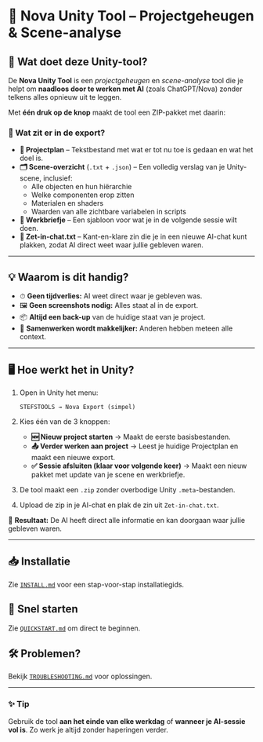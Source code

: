 # 🚀 Nova Unity Tool – Projectgeheugen & Scene-analyse

## 📌 Wat doet deze Unity-tool?
De **Nova Unity Tool** is een *projectgeheugen* en *scene-analyse* tool die je helpt om **naadloos door te werken met AI** (zoals ChatGPT/Nova) zonder telkens alles opnieuw uit te leggen.

Met **één druk op de knop** maakt de tool een ZIP-pakket met daarin:

### 📂 Wat zit er in de export?
- **📄 Projectplan** – Tekstbestand met wat er tot nu toe is gedaan en wat het doel is.  
- **🗂 Scene-overzicht** (`.txt` + `.json`) – Een volledig verslag van je Unity-scene, inclusief:  
  - Alle objecten en hun hiërarchie  
  - Welke componenten erop zitten  
  - Materialen en shaders  
  - Waarden van alle zichtbare variabelen in scripts  
- **📝 Werkbriefje** – Een sjabloon voor wat je in de volgende sessie wilt doen.  
- **💬 Zet-in-chat.txt** – Kant-en-klare zin die je in een nieuwe AI-chat kunt plakken, zodat AI direct weet waar jullie gebleven waren.

---

## 💡 Waarom is dit handig?
- ⏱ **Geen tijdverlies:** AI weet direct waar je gebleven was.  
- 🖼 **Geen screenshots nodig:** Alles staat al in de export.  
- 📦 **Altijd een back-up** van de huidige staat van je project.  
- 👥 **Samenwerken wordt makkelijker:** Anderen hebben meteen alle context.

---

## 🖥 Hoe werkt het in Unity?
1. Open in Unity het menu:
   ```
   STEFSTOOLS → Nova Export (simpel)
   ```
2. Kies één van de 3 knoppen:
   - **🆕 Nieuw project starten** → Maakt de eerste basisbestanden.  
   - **📤 Verder werken aan project** → Leest je huidige Projectplan en maakt een nieuwe export.  
   - **✅ Sessie afsluiten (klaar voor volgende keer)** → Maakt een nieuw pakket met update van je scene en werkbriefje.

3. De tool maakt een `.zip` zonder overbodige Unity `.meta`-bestanden.
4. Upload de zip in je AI-chat en plak de zin uit `Zet-in-chat.txt`.

💬 **Resultaat:** De AI heeft direct alle informatie en kan doorgaan waar jullie gebleven waren.

---

## 📥 Installatie
Zie [`INSTALL.md`](https://github.com/mailfromstefanie/NovaUnityTool/blob/main/INSTALL.md) voor een stap-voor-stap installatiegids.

## 🚀 Snel starten
Zie [`QUICKSTART.md`](https://github.com/mailfromstefanie/NovaUnityTool/blob/main/QUICKSTART.md) om direct te beginnen.

## 🛠 Problemen?
Bekijk [`TROUBLESHOOTING.md`](https://github.com/mailfromstefanie/NovaUnityTool/blob/main/TROUBLESHOOTING.md) voor oplossingen.

---

### ✨ Tip
Gebruik de tool **aan het einde van elke werkdag** of **wanneer je AI-sessie vol is**. Zo werk je altijd zonder haperingen verder.
